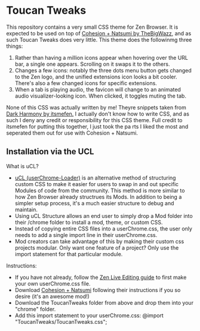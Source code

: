 # Toucan Tweaks

This repository contains a very small CSS theme for Zen Browser. It is expected to be used on top of [Cohesion + Natsumi by TheBigWazz](https://github.com/TheBigWazz/ZenThemes/tree/main/Zen-current-theme), and as such Toucan Tweaks does very little. This theme does the followinmg three things:
1. Rather than having a million icons appear when hovering over the URL bar, a single one appears. Scrolling on it swaps it to the others.
2. Changes a few icons: notably the three dots menu button gets changed to the Zen logo, and the unified extensions icon looks a bit cooler. There's also a few changed icons for specific extensions.
3. When a tab is playing audio, the favicon will change to an animated audio visualizer-looking icon. When clicked, it toggles muting the tab.

None of this CSS was actually written by me! Theyre snippets taken from [Dark Harmony by itsmefen.](https://github.com/itsmefen/Dark-Harmony) I actually don't know how to write CSS, and as such I deny any credit or responsibility for this CSS theme. Full credit to itsmefen for putting this together, I just took the pa rts I liked the most and seperated them out for use with Cohesion + Natsumi.

## Installation via the UCL
What is uCL?
- [uCL (userChrome-Loader)](https://github.com/greeeen-dev/userchrome-loader) is an alternative method of structuring custom CSS to make it easier for users to swap in and out specific Modules of code from the community. This method is more similar to how Zen Browser already structrues its Mods. In addition to being a simpler setup process, it's a much easier structure to debug and maintain.
- Using uCL Structure allows an end user to simply drop a Mod folder into their /chrome folder to install a mod, theme, or custom CSS.
- Instead of copying entire CSS files into a userChrome.css, the user only needs to add a single import line in their userChrome.css.
- Mod creators can take advantage of this by making their custom css projects modular. Only want one feature of a project? Only use the import statement for that particular module.

Instructions:
- If you have not already, follow the [Zen Live Editing guide](https://docs.zen-browser.app/guides/live-editing) to first make your own userChrome.css file.
- Download [Cohesion + Natsumi](https://github.com/TheBigWazz/ZenThemes/tree/main/Zen-current-theme) following their instructions if you so desire (it's an awesome mod!)
- Download the ToucanTweaks folder from above and drop them into your "chrome" folder.
- Add this import statement to your userChrome.css: @import "ToucanTweaks/ToucanTweaks.css";
